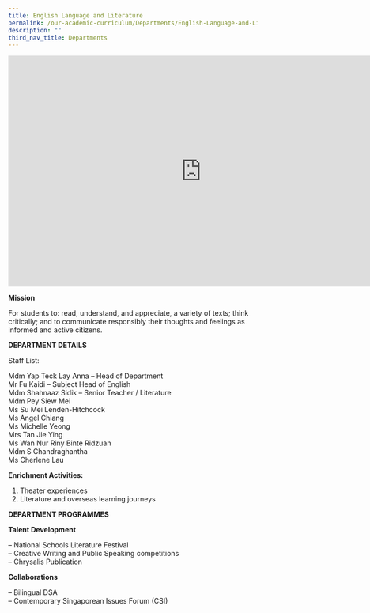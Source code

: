 ```yaml
---
title: English Language and Literature
permalink: /our-academic-curriculum/Departments/English-Language-and-Literature/
description: ""
third_nav_title: Departments
---
```

<iframe allowfullscreen="true" height="467" width="780" frameborder="0" src="https://docs.google.com/presentation/d/e/2PACX-1vQbIBM9DDYF2q6iDQttS7tOMt-LyuzVE_MgImeF--ywaKlMXoWrqGEx3XYAn9A6KsNyhfFczA9RPm7f/embed?start=true&amp;loop=true&amp;delayms=5000"></iframe>

**Mission**

For students to: read, understand, and appreciate, a variety of texts; think critically; and to communicate responsibly their thoughts and feelings as informed and active citizens.

**DEPARTMENT DETAILS**

Staff List:

Mdm Yap Teck Lay Anna – Head of Department
<br>Mr Fu Kaidi – Subject Head of English
<br>Mdm Shahnaaz Sidik – Senior Teacher / Literature
<br>Mdm Pey Siew Mei
<br>Ms Su Mei Lenden-Hitchcock
<br>Ms Angel Chiang
<br>Ms Michelle Yeong
<br>Mrs Tan Jie Ying
<br>Ms Wan Nur Riny Binte Ridzuan
<br>Mdm S Chandraghantha
<br>Ms Cherlene Lau

**Enrichment Activities:**

1.  Theater experiences
2.  Literature and overseas learning journeys

**DEPARTMENT PROGRAMMES**

**Talent Development**

– National Schools Literature Festival
<br>– Creative Writing and Public Speaking competitions
<br>– Chrysalis Publication

**Collaborations**

– Bilingual DSA
<br>– Contemporary Singaporean Issues Forum (CSI)